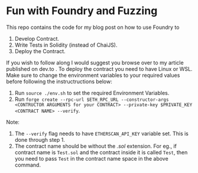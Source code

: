 # Fun with Foundry and Fuzzing

This repo contains the code for my blog post on how to use Foundry to
1. Develop Contract.
2. Write Tests in Solidity (instead of ChaiJS).
3. Deploy the Contract.

If you wish to follow along I would suggest you browse over to my article published on dev.to . To deploy the contract you need to have Linux or WSL. Make sure to change the environment variables to your required values before following the instructructions below:

1. Run `source ./env.sh` to set the required Environment Variables.
2. Run `forge create --rpc-url $ETH_RPC_URL --constructor-args <CONTRUCTOR ARGUMENTS for your CONTRACT> --private-key $PRIVATE_KEY <CONTRACT NAME> --verify`.

Note: 
1. The `--verify` flag needs to have `ETHERSCAN_API_KEY` variable set. This is done through step 1.
2. The contract name should be without the _.sol_ extension. For eg., if contract name is `Test.sol` and the contract inside it is called `Test`, then you need to pass `Test` in the contract name space in the above command.